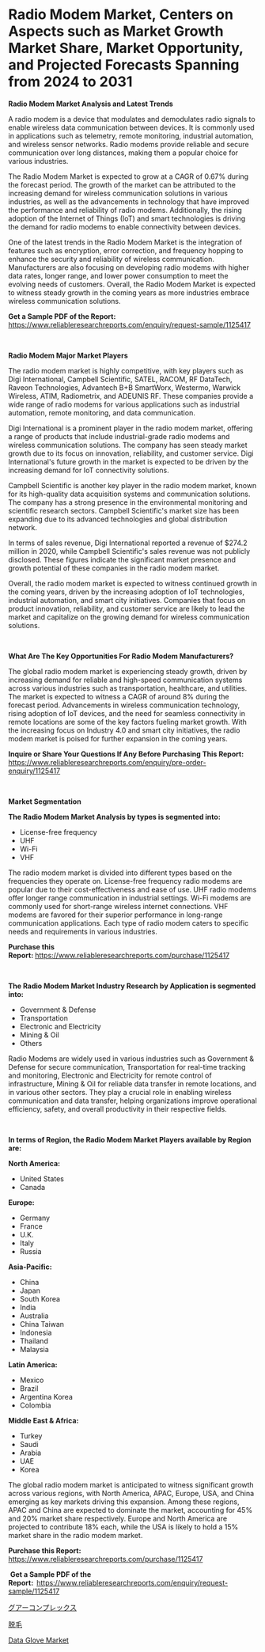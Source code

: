 <p><h1>Radio Modem Market, Centers on Aspects such as Market Growth Market Share, Market Opportunity, and Projected Forecasts Spanning from 2024 to 2031</h1></p><p><strong>Radio Modem Market Analysis and Latest Trends</strong></p>
<p><p>A radio modem is a device that modulates and demodulates radio signals to enable wireless data communication between devices. It is commonly used in applications such as telemetry, remote monitoring, industrial automation, and wireless sensor networks. Radio modems provide reliable and secure communication over long distances, making them a popular choice for various industries.</p><p>The Radio Modem Market is expected to grow at a CAGR of 0.67% during the forecast period. The growth of the market can be attributed to the increasing demand for wireless communication solutions in various industries, as well as the advancements in technology that have improved the performance and reliability of radio modems. Additionally, the rising adoption of the Internet of Things (IoT) and smart technologies is driving the demand for radio modems to enable connectivity between devices.</p><p>One of the latest trends in the Radio Modem Market is the integration of features such as encryption, error correction, and frequency hopping to enhance the security and reliability of wireless communication. Manufacturers are also focusing on developing radio modems with higher data rates, longer range, and lower power consumption to meet the evolving needs of customers. Overall, the Radio Modem Market is expected to witness steady growth in the coming years as more industries embrace wireless communication solutions.</p></p>
<p><strong>Get a Sample PDF of the Report:&nbsp;</strong> <a href="https://www.reliableresearchreports.com/enquiry/request-sample/1125417">https://www.reliableresearchreports.com/enquiry/request-sample/1125417</a></p>
<p>&nbsp;</p>
<p><strong>Radio Modem Major Market Players</strong></p>
<p><p>The radio modem market is highly competitive, with key players such as Digi International, Campbell Scientific, SATEL, RACOM, RF DataTech, Raveon Technologies, Advantech B+B SmartWorx, Westermo, Warwick Wireless, ATIM, Radiometrix, and ADEUNIS RF. These companies provide a wide range of radio modems for various applications such as industrial automation, remote monitoring, and data communication.</p><p>Digi International is a prominent player in the radio modem market, offering a range of products that include industrial-grade radio modems and wireless communication solutions. The company has seen steady market growth due to its focus on innovation, reliability, and customer service. Digi International's future growth in the market is expected to be driven by the increasing demand for IoT connectivity solutions.</p><p>Campbell Scientific is another key player in the radio modem market, known for its high-quality data acquisition systems and communication solutions. The company has a strong presence in the environmental monitoring and scientific research sectors. Campbell Scientific's market size has been expanding due to its advanced technologies and global distribution network.</p><p>In terms of sales revenue, Digi International reported a revenue of $274.2 million in 2020, while Campbell Scientific's sales revenue was not publicly disclosed. These figures indicate the significant market presence and growth potential of these companies in the radio modem market.</p><p>Overall, the radio modem market is expected to witness continued growth in the coming years, driven by the increasing adoption of IoT technologies, industrial automation, and smart city initiatives. Companies that focus on product innovation, reliability, and customer service are likely to lead the market and capitalize on the growing demand for wireless communication solutions.</p></p>
<p>&nbsp;</p>
<p><strong>What Are The Key Opportunities For Radio Modem Manufacturers?</strong></p>
<p><p>The global radio modem market is experiencing steady growth, driven by increasing demand for reliable and high-speed communication systems across various industries such as transportation, healthcare, and utilities. The market is expected to witness a CAGR of around 8% during the forecast period. Advancements in wireless communication technology, rising adoption of IoT devices, and the need for seamless connectivity in remote locations are some of the key factors fueling market growth. With the increasing focus on Industry 4.0 and smart city initiatives, the radio modem market is poised for further expansion in the coming years.</p></p>
<p><strong>Inquire or Share Your Questions If Any Before Purchasing This Report:</strong> <a href="https://www.reliableresearchreports.com/enquiry/pre-order-enquiry/1125417">https://www.reliableresearchreports.com/enquiry/pre-order-enquiry/1125417</a></p>
<p>&nbsp;</p>
<p><strong>Market Segmentation</strong></p>
<p><strong>The Radio Modem Market Analysis by types is segmented into:</strong></p>
<p><ul><li>License-free frequency</li><li>UHF</li><li>Wi-Fi</li><li>VHF</li></ul></p>
<p><p>The radio modem market is divided into different types based on the frequencies they operate on. License-free frequency radio modems are popular due to their cost-effectiveness and ease of use. UHF radio modems offer longer range communication in industrial settings. Wi-Fi modems are commonly used for short-range wireless internet connections. VHF modems are favored for their superior performance in long-range communication applications. Each type of radio modem caters to specific needs and requirements in various industries.</p></p>
<p><strong>Purchase this Report:&nbsp;</strong><a href="https://www.reliableresearchreports.com/purchase/1125417">https://www.reliableresearchreports.com/purchase/1125417</a></p>
<p>&nbsp;</p>
<p><strong>The Radio Modem Market Industry Research by Application is segmented into:</strong></p>
<p><ul><li>Government & Defense</li><li>Transportation</li><li>Electronic and Electricity</li><li>Mining & Oil</li><li>Others</li></ul></p>
<p><p>Radio Modems are widely used in various industries such as Government & Defense for secure communication, Transportation for real-time tracking and monitoring, Electronic and Electricity for remote control of infrastructure, Mining & Oil for reliable data transfer in remote locations, and in various other sectors. They play a crucial role in enabling wireless communication and data transfer, helping organizations improve operational efficiency, safety, and overall productivity in their respective fields.</p></p>
<p>&nbsp;</p>
<p><strong>In terms of Region, the Radio Modem Market Players available by Region are:</strong></p>
<p>
    <p> <strong> North America: </strong>
        <ul>
            <li>United States</li>
            <li>Canada</li>
        </ul>
        </p> 
    <p> <strong> Europe: </strong>
        <ul>
            <li>Germany</li>
            <li>France</li>
            <li>U.K.</li>
            <li>Italy</li>
            <li>Russia</li>
        </ul>
        </p> 
    <p> <strong> Asia-Pacific: </strong>
        <ul>
            <li>China</li>
            <li>Japan</li>
            <li>South Korea</li>
            <li>India</li>
            <li>Australia</li>
            <li>China Taiwan</li>
            <li>Indonesia</li>
            <li>Thailand</li>
            <li>Malaysia</li>
        </ul>
        </p> 
    <p> <strong> Latin America: </strong>
        <ul>
            <li>Mexico</li>
            <li>Brazil</li>
            <li>Argentina Korea</li>
            <li>Colombia</li>
        </ul>
        </p> 
    <p> <strong> Middle East & Africa: </strong>
        <ul>
            <li>Turkey</li>
            <li>Saudi</li>
            <li>Arabia</li>
            <li>UAE</li>
            <li>Korea</li>
        </ul>
    </p>
    </p>
<p><p>The global radio modem market is anticipated to witness significant growth across various regions, with North America, APAC, Europe, USA, and China emerging as key markets driving this expansion. Among these regions, APAC and China are expected to dominate the market, accounting for 45% and 20% market share respectively. Europe and North America are projected to contribute 18% each, while the USA is likely to hold a 15% market share in the radio modem market.</p></p>
<p><strong>Purchase this Report: </strong><a href="https://www.reliableresearchreports.com/purchase/1125417">https://www.reliableresearchreports.com/purchase/1125417</a></p>
<p>&nbsp;<strong>Get a Sample PDF of the Report:&nbsp;&nbsp;</strong><a href="https://www.reliableresearchreports.com/enquiry/request-sample/1125417">https://www.reliableresearchreports.com/enquiry/request-sample/1125417</a></p>
<p><strong></strong></p>
<p><p><a href="https://github.com/ycmtqqhvk3273/Market-Research-Report-List-1/blob/main/59425658387.md">グアーコンプレックス</a></p><p><a href="https://github.com/mathieurico66/Market-Research-Report-List-1/blob/main/76587998388.md">脱毛</a></p><p><a href="https://medium.com/@gabrieluffman5656/data-glove-market-analysis-its-cagr-market-segmentation-and-global-industry-overview-103630a3057f">Data Glove Market</a></p></p>